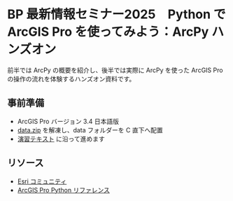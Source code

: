 # BP 最新情報セミナー2025　Python で ArcGIS Pro を使ってみよう：ArcPy ハンズオン

前半では ArcPy の概要を紹介し、後半では実際に ArcPy を使った ArcGIS Pro の操作の流れを体験するハンズオン資料です。  

## 事前準備
- ArcGIS Pro バージョン 3.4 日本語版
- [data.zip]([./HandsOn/data.zip](https://github.com/EsriJapan/workshops/raw/refs/heads/master/20250418_arcpy-hands-on/HandsOn/data.zip)) を解凍し、data フォルダーを C 直下へ配置
- [演習テキスト](.//HandsOn/README.md) に沿って進めます


## リソース

* [Esri コミュニティ](https://community.esri.com/t5/arcgis-%E9%96%8B%E7%99%BA%E8%80%85%E3%82%B3%E3%83%9F%E3%83%A5%E3%83%8B%E3%83%86%E3%82%A3-documents/arcgis-pro-%E7%89%88-python-%E3%82%92%E4%BD%BF%E3%81%A3%E3%81%A6%E4%BD%9C%E6%A5%AD%E3%81%AE%E5%8A%B9%E7%8E%87%E5%8C%96%E3%82%92%E5%9B%B3%E3%82%8D%E3%81%86-arcpy-%E3%81%AE%E5%9F%BA%E7%A4%8E/ta-p/1224160)
* [ArcGIS Pro Python リファレンス](https://pro.arcgis.com/ja/pro-app/3.3/arcpy/main/arcgis-pro-arcpy-reference.htm)
